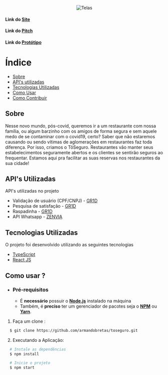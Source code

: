 

<p align="center">

  <img alt="Telas" src="https://i.ibb.co/9pTGzdh/toseguro.png" >
</p>

<h4>

   Link do [Site](https://bit.ly/2ZE7L3C)
</h4>

<h4>

   Link do [Pitch]()
</h4>
 
<h4>

   Link do [Protótipo](https://xd.adobe.com/view/ed6664a0-1d73-42aa-a0be-15c3e7432df8-b835/) 
</h4>



#   Índice

- [Sobre](#sobre)
- [API's utilizadas](#apis-utilizadas)
- [Tecnologias Utilizadas](#tecnologias-utilizadas)
- [Como Usar](#como-usar)
- [Como Contribuir](#como-contribuir)

<a id="sobre"></a>

## Sobre
 
Nesse novo mundo, pós-covid, queremos ir a um restaurante com nossa família, ou algum barzinho com os amigos de forma segura e sem aquele medo de se contaminar com o covid19, certo? Saber que não estaremos causando ou sendo vítimas de aglomerações em restaurantes faz toda diferença. Por isso, criamos o TôSeguro. Restaurantes vão manter seus estabelecimentos seguramente abertos e os clientes se sentirão seguros ao frequentar. Estamos aqui pra facilitar as suas reservas nos restaurantes da sua cidade!

<a id="apis-utilizadas"></a>

##  API's Utilizadas

API's utilizadas no projeto

- Validação de usuário (CPF/CNPJ) - [GR1D](https://gr1d.io/)
- Pesquisa de satisfação - [GR1D](https://gr1d.io/)
- Raspadinha - [GR1D](https://gr1d.io/)
- API Whatsapp - [ZENVIA](https://zenvia.com/)

<a id="tecnologias-utilizadas"></a>

##  Tecnologias Utilizadas

O projeto foi desenvolvido utilizando as seguintes tecnologias

- [TypeScript](https://www.typescriptlang.org/)
- [React JS](https://reactjs.org/)

<a id="como-usar"></a>

## Como usar ? 

- ### **Pré-requisitos**

  - É **necessário** possuir o **[Node.js](https://nodejs.org/en/)** instalado na máquina
  - Também, é **preciso** ter um gerenciador de pacotes seja o **[NPM](https://www.npmjs.com/)** ou **[Yarn](https://yarnpkg.com/)**.

1. Faça um clone :

```sh
  $ git clone https://github.com/armandobretas/toseguro.git
```

2. Executando a Aplicação:

```sh
  # Instale as dependências
  $ npm install

  # Inicie o projeto
  $ npm start

```
